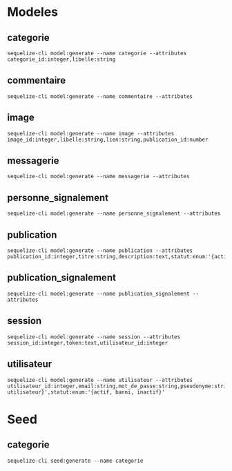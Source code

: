 # Modeles

## categorie

```
sequelize-cli model:generate --name categorie --attributes categorie_id:integer,libelle:string
```

## commentaire

```
sequelize-cli model:generate --name commentaire --attributes
```

## image

```
sequelize-cli model:generate --name image --attributes image_id:integer,libelle:string,lien:string,publication_id:number
```

## messagerie

```
sequelize-cli model:generate --name messagerie --attributes
```

## personne_signalement

```
sequelize-cli model:generate --name personne_signalement --attributes
```

## publication

```
sequelize-cli model:generate --name publication --attributes publication_id:integer,titre:string,description:text,statut:enum:'{actif,inactif}',utilisateur_id:integer,categorie_id:integer
```

## publication_signalement

```
sequelize-cli model:generate --name publication_signalement --attributes
```

## session

```
sequelize-cli model:generate --name session --attributes session_id:integer,token:text,utilisateur_id:integer
```

## utilisateur

```
sequelize-cli model:generate --name utilisateur --attributes utilisateur_id:integer,email:string,mot_de_passe:string,pseudonyme:string,nom:string,prenom:string,departement:string,ville:string,role:enum:'{administrateur, utilisateur}',statut:enum:'{actif, banni, inactif}'
```

# Seed

## categorie

```
sequelize-cli seed:generate --name categorie
```
